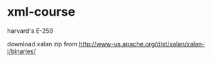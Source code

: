 # xml-course
harvard's E-259


download xalan zip from http://www-us.apache.org/dist/xalan/xalan-j/binaries/